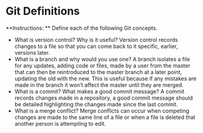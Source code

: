# Git Definitions

**Instructions: ** Define each of the following Git concepts.

* What is version control?  Why is it useful?
		Version control records changes to a file so that you can come back to it specific, earlier, versions later. 
* What is a branch and why would you use one?
		A branch isolates a file for any updates, adding code or files, made by a user from the master that can then be reintroduced to the master branch at a later point, updating the old with the new.  This is useful because if any mistakes are made in the branch it won’t affect the master until they are merged.
* What is a commit? What makes a good commit message?
		A commit records changes made in a repository, a good commit message should be detailed highlighting the changes made since the last commit. 
* What is a merge conflict?
		Merge conflicts can occur when competing changes are made to the same line of a file or when a file is deleted that another person is attempting to edit.
